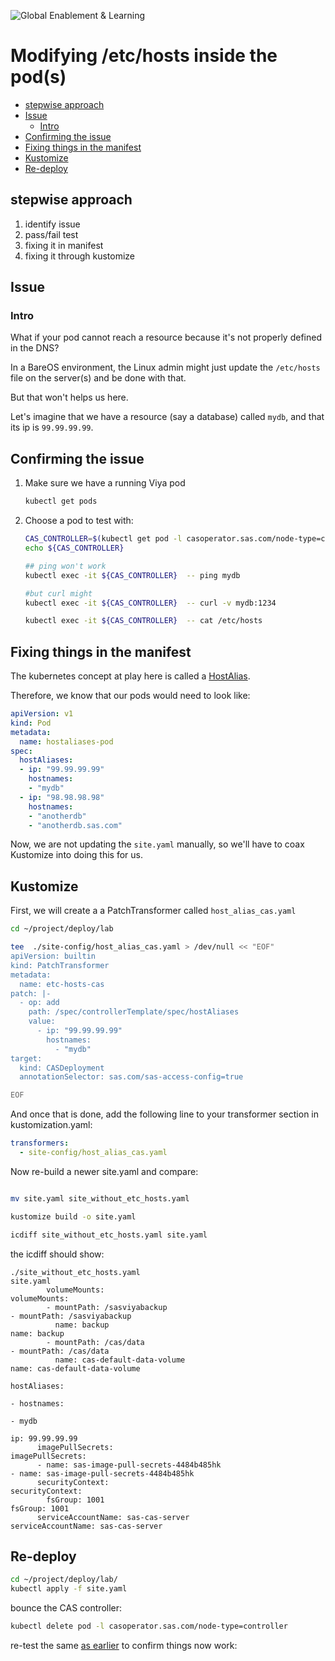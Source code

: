 ![Global Enablement & Learning](https://gelgitlab.race.sas.com/GEL/utilities/writing-content-in-markdown/-/raw/master/img/gel_banner_logo_tech-partners.jpg)

# Modifying /etc/hosts inside the pod(s)

* [stepwise approach](#stepwise-approach)
* [Issue](#issue)
  * [Intro](#intro)
* [Confirming the issue](#confirming-the-issue)
* [Fixing things in the manifest](#fixing-things-in-the-manifest)
* [Kustomize](#kustomize)
* [Re-deploy](#re-deploy)

## stepwise approach

1. identify issue
1. pass/fail test
1. fixing it in manifest
1. fixing it through kustomize

## Issue

### Intro

What if your pod cannot reach a resource because it's not properly defined in the DNS?

In a BareOS environment, the Linux admin might just update the `/etc/hosts` file on the server(s) and be done with that.

But that won't helps us here.

Let's imagine that we have a resource (say a database) called `mydb`, and that its ip is `99.99.99.99`.

## Confirming the issue

1. Make sure we have a running Viya pod

    ```bash
    kubectl get pods
    ```

1. Choose a pod to test with:

    ```bash
    CAS_CONTROLLER=$(kubectl get pod -l casoperator.sas.com/node-type=controller --no-headers |  awk  '{  print  $1  }' )
    echo ${CAS_CONTROLLER}

    ## ping won't work
    kubectl exec -it ${CAS_CONTROLLER}  -- ping mydb

    #but curl might
    kubectl exec -it ${CAS_CONTROLLER}  -- curl -v mydb:1234

    kubectl exec -it ${CAS_CONTROLLER}  -- cat /etc/hosts
    ```

## Fixing things in the manifest

The kubernetes concept at play here is called a [HostAlias](https://kubernetes.io/docs/concepts/services-networking/add-entries-to-pod-etc-hosts-with-host-aliases/).

Therefore, we know that our pods would need to look like:

```yaml
apiVersion: v1
kind: Pod
metadata:
  name: hostaliases-pod
spec:
  hostAliases:
  - ip: "99.99.99.99"
    hostnames:
    - "mydb"
  - ip: "98.98.98.98"
    hostnames:
    - "anotherdb"
    - "anotherdb.sas.com"
```

Now, we are not updating the `site.yaml` manually, so we'll have to coax Kustomize into doing this for us.

## Kustomize

First, we will create a a PatchTransformer called `host_alias_cas.yaml`

```bash
cd ~/project/deploy/lab

tee  ./site-config/host_alias_cas.yaml > /dev/null << "EOF"
apiVersion: builtin
kind: PatchTransformer
metadata:
  name: etc-hosts-cas
patch: |-
  - op: add
    path: /spec/controllerTemplate/spec/hostAliases
    value:
      - ip: "99.99.99.99"
        hostnames:
          - "mydb"
target:
  kind: CASDeployment
  annotationSelector: sas.com/sas-access-config=true

EOF

```

And once that is done, add the following line to your transformer section in kustomization.yaml:

```yaml
transformers:
  - site-config/host_alias_cas.yaml
```

Now re-build a newer site.yaml and compare:

```bash

mv site.yaml site_without_etc_hosts.yaml

kustomize build -o site.yaml

icdiff site_without_etc_hosts.yaml site.yaml

```

the icdiff should show:

```log
./site_without_etc_hosts.yaml                                    site.yaml
        volumeMounts:                                                    volumeMounts:
        - mountPath: /sasviyabackup                                      - mountPath: /sasviyabackup
          name: backup                                                     name: backup
        - mountPath: /cas/data                                           - mountPath: /cas/data
          name: cas-default-data-volume                                    name: cas-default-data-volume
                                                                       hostAliases:
                                                                       - hostnames:
                                                                         - mydb
                                                                         ip: 99.99.99.99
      imagePullSecrets:                                                imagePullSecrets:
      - name: sas-image-pull-secrets-4484b485hk                        - name: sas-image-pull-secrets-4484b485hk
      securityContext:                                                 securityContext:
        fsGroup: 1001                                                    fsGroup: 1001
      serviceAccountName: sas-cas-server                               serviceAccountName: sas-cas-server
```

## Re-deploy

```bash
cd ~/project/deploy/lab/
kubectl apply -f site.yaml

```

bounce the CAS controller:

```bash
kubectl delete pod -l casoperator.sas.com/node-type=controller

```

re-test the same [as earlier](#confirming-the-issue) to confirm things now work:


